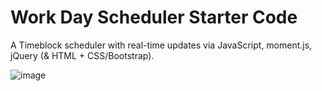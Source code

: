 # Work Day Scheduler Starter Code
A Timeblock scheduler with real-time updates via JavaScript, moment.js, jQuery (& HTML + CSS/Bootstrap).

![image](https://user-images.githubusercontent.com/88730354/134823569-8f735edd-ae55-48da-bf58-a2d2eaa63b23.png)
